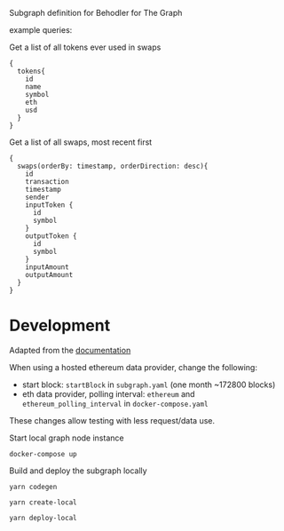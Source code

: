 Subgraph definition for Behodler for The Graph


example queries:

Get a list of all tokens ever used in swaps
```
{
  tokens{
    id
    name
    symbol
    eth
    usd
  }
}
```

Get a list of all swaps, most recent first
```
{
  swaps(orderBy: timestamp, orderDirection: desc){
    id
    transaction
    timestamp
    sender
    inputToken {
      id
      symbol
    }
    outputToken {
      id
      symbol
    }
    inputAmount
    outputAmount
  }
}
```


# Development

Adapted from the [documentation](https://thegraph.com/docs/developer/quick-start)

When using a hosted ethereum data provider, change the following:

  * start block: `startBlock` in `subgraph.yaml` (one month ~172800 blocks)
  * eth data provider, polling interval: `ethereum` and `ethereum_polling_interval` in `docker-compose.yaml`

These changes allow testing with less request/data use.


Start local graph node instance
```
docker-compose up
```

Build and deploy the subgraph locally
```
yarn codegen

yarn create-local

yarn deploy-local
```
